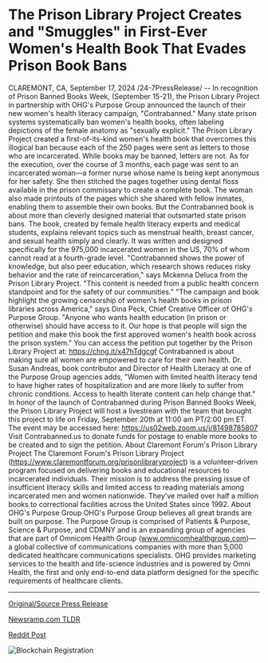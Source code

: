 # The Prison Library Project Creates and "Smuggles" in First-Ever Women's Health Book That Evades Prison Book Bans

CLAREMONT, CA, September 17, 2024 /24-7PressRelease/ -- In recognition of Prison Banned Books Week, (September 15-21), the Prison Library Project in partnership with OHG's Purpose Group announced the launch of their new women's health literacy campaign, "Contrabanned."  Many state prison systems systematically ban women's health books, often labeling depictions of the female anatomy as "sexually explicit." The Prison Library Project created a first-of-its-kind women's health book that overcomes this illogical ban because each of the 250 pages were sent as letters to those who are incarcerated. While books may be banned, letters are not.  As for the execution, over the course of 3 months, each page was sent to an incarcerated woman—a former nurse whose name is being kept anonymous for her safety. She then stitched the pages together using dental floss available in the prison commissary to create a complete book. The woman also made printouts of the pages which she shared with fellow inmates, enabling them to assemble their own books.  But the Contrabanned book is about more than cleverly designed material that outsmarted state prison bans. The book, created by female health literacy experts and medical students, explains relevant topics such as menstrual health, breast cancer, and sexual health simply and clearly. It was written and designed specifically for the 975,000 incarcerated women in the US, 70% of whom cannot read at a fourth-grade level.   "Contrabanned shows the power of knowledge, but also peer education, which research shows reduces risky behavior and the rate of reincarceration," says Mckenna Deluca from the Prison Library Project. "This content is needed from a public health concern standpoint and for the safety of our communities."   "The campaign and book highlight the growing censorship of women's health books in prison libraries across America," says Dina Peck, Chief Creative Officer of OHG's Purpose Group. "Anyone who wants health education (in prison or otherwise) should have access to it. Our hope is that people will sign the petition and make this book the first approved women's health book across the prison system." You can access the petition put together by the Prison Library Project at: https://chng.it/x47hTdgcgf   Contrabanned is about making sure all women are empowered to care for their own health. Dr. Susan Andreas, book contributor and Director of Health Literacy at one of the Purpose Group agencies adds, "Women with limited health literacy tend to have higher rates of hospitalization and are more likely to suffer from chronic conditions. Access to health literate content can help change that."  In honor of the launch of Contrabanned during Prison Banned Books Week, the Prison Library Project will host a livestream with the team that brought this project to life on Friday, September 20th at 11:00 am PT/2:00 pm ET.  The event may be accessed here: https://us02web.zoom.us/j/81498785807 Visit Contrabanned.us to donate funds for postage to enable more books to be created and to sign the petition.  About Claremont Forum's Prison Library Project The Claremont Forum's Prison Library Project (https://www.claremontforum.org/prisonlibraryproject) is a volunteer-driven program focused on delivering books and educational resources to incarcerated individuals. Their mission is to address the pressing issue of insufficient literacy skills and limited access to reading materials among incarcerated men and women nationwide. They've mailed over half a million books to correctional facilities across the United States since 1992.   About OHG's Purpose Group  OHG's Purpose Group believes all great brands are built on purpose. The Purpose Group is comprised of Patients & Purpose, Science & Purpose, and CDMNY and is an expanding group of agencies that are part of Omnicom Health Group (www.omnicomhealthgroup.com)—a global collective of communications companies with more than 5,000 dedicated healthcare communications specialists. OHG provides marketing services to the health and life-science industries and is powered by Omni Health, the first and only end-to-end data platform designed for the specific requirements of healthcare clients. 

---

[Original/Source Press Release](https://www.24-7pressrelease.com/press-release/514371/the-prison-library-project-creates-and-smuggles-in-first-ever-womens-health-book-that-evades-prison-book-bans)
                    

[Newsramp.com TLDR](None) 



[Reddit Post](https://www.reddit.com/r/HealthCareNewsInfo/comments/1fisrny/new_contrabanned_campaign_addresses_censorship_of/) 



![Blockchain Registration](https://cdn.newsramp.app/24-7PressRelease/qrcode/249/17/jolt6E79.webp)